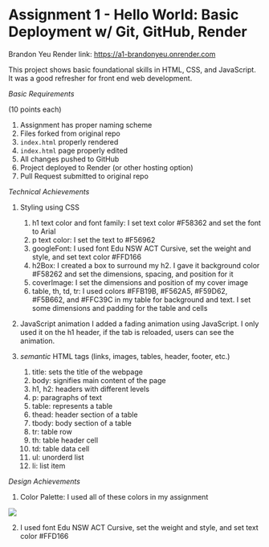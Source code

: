 Assignment 1 - Hello World: Basic Deployment w/ Git, GitHub, Render
===
Brandon Yeu
Render link: https://a1-brandonyeu.onrender.com

This project shows basic foundational skills in HTML, CSS, and JavaScript. It was a good refresher for front end web development.

*Basic Requirements*

(10 points each)

1. Assignment has proper naming scheme
2. Files forked from original repo
3. `index.html` properly rendered
4. `index.html` page properly edited
5. All changes pushed to GitHub
6. Project deployed to Render (or other hosting option)
7. Pull Request submitted to original repo

*Technical Achievements*
1. Styling using CSS
    1. h1 text color and font family: I set text color #F58362 and set the font to Arial
    2. p text color: I set the text to #F56962
    3. googleFont: I used font Edu NSW ACT Cursive, set the weight and style, and set text color #FFD166
    4. h2Box: I created a box to surround my h2. I gave it background color #F58262 and set the dimensions, spacing, and position for it
    5. coverImage: I set the dimensions and position of my cover image
    6. table, th, td, tr: I used colors #FFB19B, #F562A5, #F59D62, #F5B662, and #FFC39C in my table for background and text. I set some dimensions and padding for the table and cells
2. JavaScript animation
    I added a fading animation using JavaScript. I only used it on the h1 header, if the tab is reloaded, users can see the animation.

3. *semantic* HTML tags (links, images, tables, header, footer, etc.)
    1. title: sets the title of the webpage
    2. body: signifies main content of the page
    3. h1, h2: headers with different levels
    4. p: paragraphs of text
    5. table: represents a table
    6. thead: header section of a table
    7. tbody: body section of a table
    8. tr: table row
    9. th: table header cell
    10. td: table data cell
    11. ul: unorderd list
    12. li: list item

*Design Achievements*
1. Color Palette: I used all of these colors in my assignment
<img src="./Screenshots/Screenshot 2025-08-29 at 6.49.37 PM.png">

2. I used font Edu NSW ACT Cursive, set the weight and style, and set text color #FFD166
